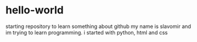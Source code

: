# hello-world
starting repository to learn something about github
my name is slavomir and im trying to learn programming. i started with python, html and css
